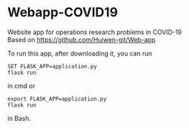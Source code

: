 # Webapp-COVID19
Website app for operations research problems in COVID-19  
Based on https://github.com/Huiwen-git/Web-app

To run this app, after downloading it, you can run
```
SET FLASK_APP=application.py
flask run
```  
in cmd or 
```
export FLASK_APP=application.py
flask run
```
in Bash. 